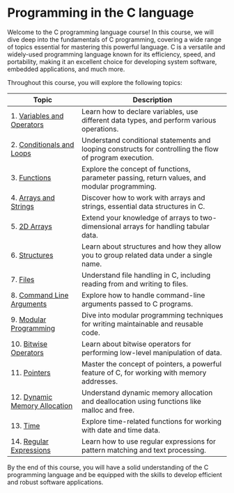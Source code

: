 # Programming in the C language
Welcome to the C programming language course! In this course, we will dive deep into the fundamentals of C programming, covering a wide range of topics essential for mastering this powerful language. C is a versatile and widely-used programming language known for its efficiency, speed, and portability, making it an excellent choice for developing system software, embedded applications, and much more.

Throughout this course, you will explore the following topics:

| Topic                      	| Description                                                                                      |
|-------------------------------|--------------------------------------------------------------------------------------------------|
| 1. [Variables and Operators](projects/pj01)    | Learn how to declare variables, use different data types, and perform various operations.        |
| 2. [Conditionals and Loops](projects/pj02)     | Understand conditional statements and looping constructs for controlling the flow of program execution. |
| 3. [Functions](projects/pj03)                  | Explore the concept of functions, parameter passing, return values, and modular programming.    |
| 4. [Arrays and Strings](projects/pj04)         | Discover how to work with arrays and strings, essential data structures in C.                      |
| 5. [2D Arrays](projects/pj05)                  | Extend your knowledge of arrays to two-dimensional arrays for handling tabular data.              |
| 6. [Structures](projects/pj06)                 | Learn about structures and how they allow you to group related data under a single name.           |
| 7. [Files](projects/pj07)                      | Understand file handling in C, including reading from and writing to files.                       |
| 8. [Command Line Arguments](projects/pj08)     | Explore how to handle command-line arguments passed to C programs.                                |
| 9. [Modular Programming](projects/pj09)        | Dive into modular programming techniques for writing maintainable and reusable code.              |
| 10. [Bitwise Operators](projects/pj10)          | Learn about bitwise operators for performing low-level manipulation of data.                      |
| 11. [Pointers](projects/pj11)                   | Master the concept of pointers, a powerful feature of C, for working with memory addresses.       |
| 12. [Dynamic Memory Allocation](projects/pj12)  | Understand dynamic memory allocation and deallocation using functions like malloc and free.      |
| 13. [Time](projects/pj13)                       | Explore time-related functions for working with date and time data.                               |
| 14. [Regular Expressions](projects/pj14)        | Learn how to use regular expressions for pattern matching and text processing.                    |

By the end of this course, you will have a solid understanding of the C programming language and be equipped with the skills to develop efficient and robust software applications.
